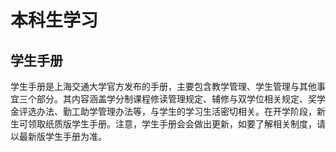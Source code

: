 # 本科生学习

## 学生手册

学生手册是上海交通大学官方发布的手册，主要包含教学管理、学生管理与其他事宜三个部分。其内容涵盖学分制课程修读管理规定、辅修与双学位相关规定、奖学金评选办法、勤工助学管理办法等，与学生的学习生活密切相关。在开学阶段，新生可领取纸质版学生手册。注意，学生手册会会做出更新，如要了解相关制度，请以最新版学生手册为准。
